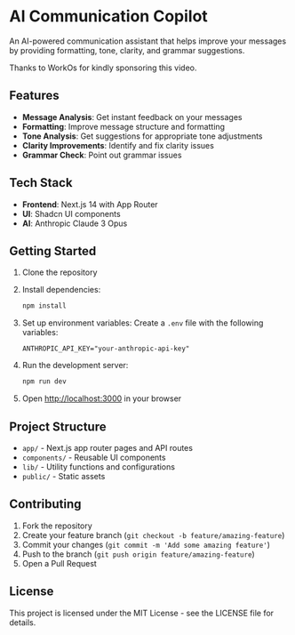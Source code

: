 # AI Communication Copilot

An AI-powered communication assistant that helps improve your messages by providing formatting, tone, clarity, and grammar suggestions.

Thanks to WorkOs for kindly sponsoring this video.

## Features

- **Message Analysis**: Get instant feedback on your messages
- **Formatting**: Improve message structure and formatting
- **Tone Analysis**: Get suggestions for appropriate tone adjustments
- **Clarity Improvements**: Identify and fix clarity issues
- **Grammar Check**: Point out grammar issues

## Tech Stack

- **Frontend**: Next.js 14 with App Router
- **UI**: Shadcn UI components
- **AI**: Anthropic Claude 3 Opus

## Getting Started

1. Clone the repository
2. Install dependencies:

   ```bash
   npm install
   ```

3. Set up environment variables:
   Create a `.env` file with the following variables:

   ```
   ANTHROPIC_API_KEY="your-anthropic-api-key"
   ```

4. Run the development server:

   ```bash
   npm run dev
   ```

5. Open [http://localhost:3000](http://localhost:3000) in your browser

## Project Structure

- `app/` - Next.js app router pages and API routes
- `components/` - Reusable UI components
- `lib/` - Utility functions and configurations
- `public/` - Static assets

## Contributing

1. Fork the repository
2. Create your feature branch (`git checkout -b feature/amazing-feature`)
3. Commit your changes (`git commit -m 'Add some amazing feature'`)
4. Push to the branch (`git push origin feature/amazing-feature`)
5. Open a Pull Request

## License

This project is licensed under the MIT License - see the LICENSE file for details.
